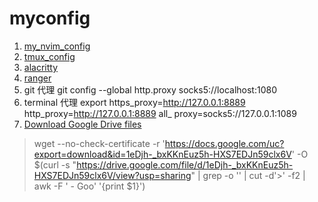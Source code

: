 # myconfig
1. [my_nvim_config](https://github.com/zhanghe3z/nvim-config)
2. [tmux_config](https://github.com/zhanghe3z/config_in_server/blob/master/.tmux.conf)
3. [alacritty](https://github.com/zhanghe3z/-configuration-/blob/master/alacritty.yml)
4. [ranger](https://github.com/zhanghe3z/my-ranger-config)
5. git 代理 git config --global http.proxy socks5://localhost:1080  
6. terminal 代理 export https_proxy=http://127.0.0.1:8889 http_proxy=http://127.0.0.1:8889 all_
proxy=socks5://127.0.0.1:1089
7. [Download Google Drive files](https://gist.github.com/iamtekeste/3cdfd0366ebfd2c0d805)  
>wget --no-check-certificate -r 'https://docs.google.com/uc?export=download&id=1eDjh-_bxKKnEuz5h-HXS7EDJn59clx6V' -O $(curl -s "https://drive.google.com/file/d/1eDjh-_bxKKnEuz5h-HXS7EDJn59clx6V/view?usp=sharing" | grep -o '<title>.*</title>' | cut -d'>' -f2 | awk -F ' - Goo' '{print $1}')
